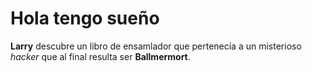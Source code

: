 # Hola tengo sueño

**Larry** descubre un libro de ensamlador que pertenecía a un 
misterioso *hacker* que al final resulta ser **Ballmermort**.
